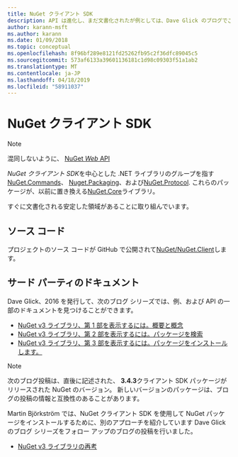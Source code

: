 ```yaml
---
title: NuGet クライアント SDK
description: API は進化し、まだ文書化されたが例としては、Dave Glick のブログでご確認いただけます。
author: karann-msft
ms.author: karann
ms.date: 01/09/2018
ms.topic: conceptual
ms.openlocfilehash: 8f96bf289e8121fd25262fb95c2f36dfc89045c5
ms.sourcegitcommit: 573af6133a39601136181c1d98c09303f51a1ab2
ms.translationtype: MT
ms.contentlocale: ja-JP
ms.lasthandoff: 04/18/2019
ms.locfileid: "58911037"
---
```

# <a name="nuget-client-sdk"></a>NuGet クライアント SDK

> [!Note]
> 混同しないように、 [NuGet *Web* API](https://docs.microsoft.com/en-us/nuget/api/overview)

*NuGet クライアント SDK*を中心とした .NET ライブラリのグループを指す[NuGet.Commands](https://www.nuget.org/packages/NuGet.Commands)、 [Nuget.Packaging](https://www.nuget.org/packages/NuGet.Packaging)、および[NuGet.Protocol](https://www.nuget.org/packages/NuGet.Protocol). これらのパッケージが、以前に置き換える[NuGet.Core](https://www.nuget.org/packages/NuGet.Core/)ライブラリ。

すぐに文書化される安定した領域があることに取り組んでいます。

## <a name="source-code"></a>ソース コード

プロジェクトのソース コードが GitHub で公開されて[NuGet/NuGet.Client](https://github.com/NuGet/NuGet.Client)します。

## <a name="third-party-documentation"></a>サード パーティのドキュメント

Dave Glick、2016 を発行して、次のブログ シリーズでは、例、および API の一部のドキュメントを見つけることができます。

- [NuGet v3 ライブラリ、第 1 部を表示するには。概要と概念](http://daveaglick.com/posts/exploring-the-nuget-v3-libraries-part-1)
- [NuGet v3 ライブラリ、第 2 部を表示するには。パッケージを検索](http://daveaglick.com/posts/exploring-the-nuget-v3-libraries-part-2)
- [NuGet v3 ライブラリ、第 3 部を表示するには。パッケージをインストールします。](http://daveaglick.com/posts/exploring-the-nuget-v3-libraries-part-3)

> [!Note]
> 次のブログ投稿は、直後に記述された、 **3.4.3**クライアント SDK パッケージがリリースされた NuGet のバージョン。
> 新しいバージョンのパッケージは、ブログの投稿の情報と互換性のあることがあります。

Martin Björkström では、NuGet クライアント SDK を使用して NuGet パッケージをインストールするために、別のアプローチを紹介しています Dave Glick のブログ シリーズをフォロー アップのブログの投稿を行いました。

- [NuGet v3 ライブラリの再考](https://martinbjorkstrom.com/posts/2018-09-19-revisiting-nuget-client-libraries)
